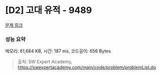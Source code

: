 # [D2] 고대 유적 - 9489 

[문제 링크](https://swexpertacademy.com/main/code/problem/problemDetail.do?contestProbId=AXAd8-d6MRoDFARP) 

### 성능 요약

메모리: 61,684 KB, 시간: 187 ms, 코드길이: 656 Bytes



> 출처: SW Expert Academy, https://swexpertacademy.com/main/code/problem/problemList.do